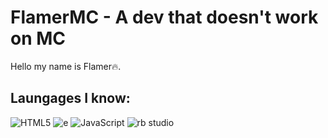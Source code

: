 # FlamerMC - A dev that doesn't work on MC
Hello my name is Flamer🔥.
## Laungages I know:
![HTML5](https://img.shields.io/badge/html5-%23E34F26.svg?style=for-the-badge&logo=html5&logoColor=white) ![e](https://img.shields.io/badge/-CSS-informational?logo=css&style=for-the-badge&logoColor=ffffff&color=00c0f9&labelColor=00c0f9) ![JavaScript](https://img.shields.io/badge/javascript-%23323330.svg?style=for-the-badge&logo=javascript&logoColor=%23F7DF1E) ![rb studio](https://img.shields.io/badge/-Roblox%20Dev-informational?logo=robloxstudio&style=for-the-badge&logoColor=5895fa&color=00a2f9&labelColor=000000)
